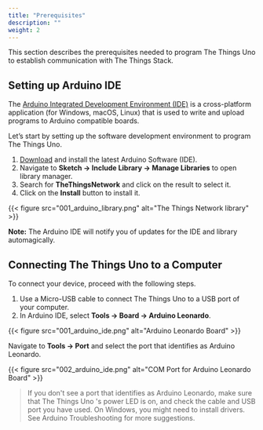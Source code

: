 ```yaml
---
title: "Prerequisites"
description: ""
weight: 2
---
```


This section describes the prerequisites needed to program The Things Uno to establish communication with The Things Stack.

## Setting up Arduino IDE

The [Arduino Integrated Development Environment (IDE)](https://www.arduino.cc/en/main/software) is a cross-platform application (for Windows, macOS, Linux) that is used to write and upload programs to Arduino compatible boards.

Let’s start by setting up the software development environment to program The Things Uno.

1. [Download](https://www.arduino.cc/en/Main/Software) and install the latest Arduino Software (IDE).
2. Navigate to **Sketch -> Include Library -> Manage Libraries** to open library manager.
3. Search for **TheThingsNetwork** and click on the result to select it.
4. Click on the **Install** button to install it.

{{< figure src="001_arduino_library.png" alt="The Things Network library" >}}

**Note:** The Arduino IDE will notify you of updates for the IDE and library automagically. 

## Connecting The Things Uno to a Computer

To connect your device, proceed with the following steps.

1. Use a Micro-USB cable to connect The Things Uno to a USB port of your computer.
2. In Arduino IDE, select **Tools -> Board -> Arduino Leonardo**.

{{< figure src="001_arduino_ide.png" alt="Arduino Leonardo Board" >}}

Navigate to **Tools -> Port** and select the port that identifies as Arduino Leonardo.

{{< figure src="002_arduino_ide.png" alt="COM Port for Arduino Leonardo Board" >}}

>If you don't see a port that identifies as Arduino Leonardo, make sure that The Things Uno 's power LED is on, and check the cable and USB port you have used. On Windows, you might need to install drivers. See Arduino Troubleshooting for more suggestions.